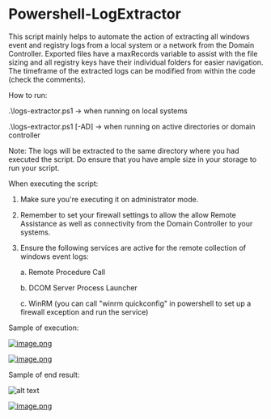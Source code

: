 # Powershell-LogExtractor

This script mainly helps to automate the action of extracting all windows event and registry logs from a local system or a network from the Domain Controller. Exported files have a maxRecords variable to assist with the file sizing and all registry keys have their individual folders for easier navigation. The timeframe of the extracted logs can be modified from within the code (check the comments).

How to run: 

.\logs-extractor.ps1 -> when running on local systems

.\logs-extractor.ps1 [-AD] -> when running on active directories or domain controller

Note: The logs will be extracted to the same directory where you had executed the script. Do ensure that you have ample size in your storage to run your script.

When executing the script:
  1. Make sure you're executing it on administrator mode.
  2. Remember to set your firewall settings to allow the allow Remote Assistance as well as connectivity from the Domain Controller to your systems.
  3. Ensure the following services are active for the remote collection of windows event logs:
     
     a. Remote Procedure Call       
    
     b. DCOM Server Process Launcher
     
     c. WinRM (you can call "winrm quickconfig" in powershell to set up a firewall exception and run the service)

Sample of execution:

[![image.png](https://i.postimg.cc/7LvNQcRt/image.png)](https://postimg.cc/cvmYvD0f)

[![image.png](https://i.postimg.cc/V6k07WzH/image.png)](https://postimg.cc/McgGHRMy)

Sample of end result:

![alt text](https://i.postimg.cc/9Fb52P2B/sample-result.png "Sample of end result")

[![image.png](https://i.postimg.cc/V6Xyrb2K/image.png)](https://postimg.cc/mzZpKhL9)

